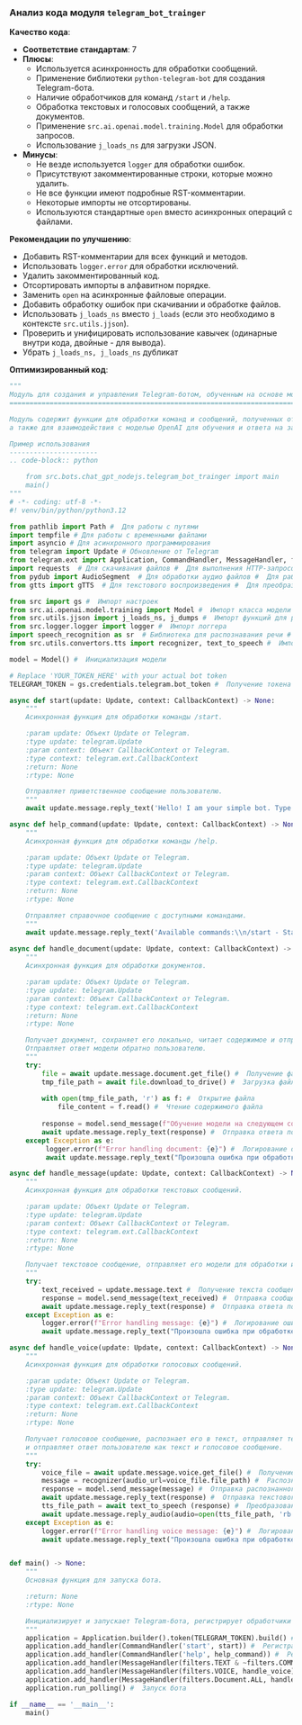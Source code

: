 ### Анализ кода модуля `telegram_bot_trainger`

**Качество кода**:
- **Соответствие стандартам**: 7
- **Плюсы**:
    - Используется асинхронность для обработки сообщений.
    - Применение библиотеки `python-telegram-bot` для создания Telegram-бота.
    - Наличие обработчиков для команд `/start` и `/help`.
    - Обработка текстовых и голосовых сообщений, а также документов.
    - Применение `src.ai.openai.model.training.Model` для обработки запросов.
    - Использование `j_loads_ns` для загрузки JSON.
- **Минусы**:
    - Не везде используется `logger` для обработки ошибок.
    - Присутствуют закомментированные строки, которые можно удалить.
    - Не все функции имеют подробные RST-комментарии.
    - Некоторые импорты не отсортированы.
    - Используются стандартные `open` вместо асинхронных операций с файлами.

**Рекомендации по улучшению**:
- Добавить RST-комментарии для всех функций и методов.
- Использовать `logger.error` для обработки исключений.
- Удалить закомментированный код.
- Отсортировать импорты в алфавитном порядке.
- Заменить `open` на асинхронные файловые операции.
- Добавить обработку ошибок при скачивании и обработке файлов.
- Использовать `j_loads_ns` вместо `j_loads` (если это необходимо в контексте `src.utils.jjson`).
- Проверить и унифицировать использование кавычек (одинарные внутри кода, двойные - для вывода).
-  Убрать `j_loads_ns, j_loads_ns` дубликат

**Оптимизированный код**:
```python
"""
Модуль для создания и управления Telegram-ботом, обученным на основе модели OpenAI.
==============================================================================

Модуль содержит функции для обработки команд и сообщений, полученных от Telegram-бота, 
а также для взаимодействия с моделью OpenAI для обучения и ответа на запросы.

Пример использования
----------------------
.. code-block:: python

    from src.bots.chat_gpt_nodejs.telegram_bot_trainger import main
    main()
"""
# -*- coding: utf-8 -*-
#! venv/bin/python/python3.12

from pathlib import Path #  Для работы с путями
import tempfile # Для работы с временными файлами
import asyncio # Для асинхронного программирования
from telegram import Update # Обновление от Telegram
from telegram.ext import Application, CommandHandler, MessageHandler, filters, CallbackContext #  Для работы с ботом
import requests  # Для скачивания файлов #  Для выполнения HTTP-запросов
from pydub import AudioSegment  # Для обработки аудио файлов #  Для работы с аудиофайлами
from gtts import gTTS  # Для текстового воспроизведения #  Для преобразования текста в речь

from src import gs #  Импорт настроек
from src.ai.openai.model.training import Model #  Импорт класса модели
from src.utils.jjson import j_loads_ns, j_dumps #  Импорт функций для работы с JSON
from src.logger.logger import logger #  Импорт логгера
import speech_recognition as sr  # Библиотека для распознавания речи #  Библиотека для распознавания речи
from src.utils.convertors.tts import recognizer, text_to_speech #  Импорт функций для распознавания и синтеза речи

model = Model() #  Инициализация модели

# Replace 'YOUR_TOKEN_HERE' with your actual bot token
TELEGRAM_TOKEN = gs.credentials.telegram.bot_token #  Получение токена Telegram-бота из настроек

async def start(update: Update, context: CallbackContext) -> None:
    """
    Асинхронная функция для обработки команды /start.

    :param update: Объект Update от Telegram.
    :type update: telegram.Update
    :param context: Объект CallbackContext от Telegram.
    :type context: telegram.ext.CallbackContext
    :return: None
    :rtype: None

    Отправляет приветственное сообщение пользователю.
    """
    await update.message.reply_text('Hello! I am your simple bot. Type /help to see available commands.') #  Отправка приветственного сообщения

async def help_command(update: Update, context: CallbackContext) -> None:
    """
    Асинхронная функция для обработки команды /help.

    :param update: Объект Update от Telegram.
    :type update: telegram.Update
    :param context: Объект CallbackContext от Telegram.
    :type context: telegram.ext.CallbackContext
    :return: None
    :rtype: None

    Отправляет справочное сообщение с доступными командами.
    """
    await update.message.reply_text('Available commands:\\n/start - Start the bot\\n/help - Show this help message') #  Отправка справочного сообщения
    
async def handle_document(update: Update, context: CallbackContext) -> None:
    """
    Асинхронная функция для обработки документов.

    :param update: Объект Update от Telegram.
    :type update: telegram.Update
    :param context: Объект CallbackContext от Telegram.
    :type context: telegram.ext.CallbackContext
    :return: None
    :rtype: None

    Получает документ, сохраняет его локально, читает содержимое и отправляет его модели для обучения.
    Отправляет ответ модели обратно пользователю.
    """
    try:
        file = await update.message.document.get_file() #  Получение файла из сообщения
        tmp_file_path = await file.download_to_drive() #  Загрузка файла на диск
        
        with open(tmp_file_path, 'r') as f: #  Открытие файла
            file_content = f.read() #  Чтение содержимого файла
        
        response = model.send_message(f"Обучение модели на следующем содержимом:{file_content}") #  Отправка запроса модели
        await update.message.reply_text(response) #  Отправка ответа пользователю
    except Exception as e:
         logger.error(f"Error handling document: {e}") #  Логирование ошибки
         await update.message.reply_text("Произошла ошибка при обработке документа.") #  Отправка сообщения об ошибке

async def handle_message(update: Update, context: CallbackContext) -> None:
    """
    Асинхронная функция для обработки текстовых сообщений.

    :param update: Объект Update от Telegram.
    :type update: telegram.Update
    :param context: Объект CallbackContext от Telegram.
    :type context: telegram.ext.CallbackContext
    :return: None
    :rtype: None

    Получает текстовое сообщение, отправляет его модели для обработки и возвращает ответ пользователю.
    """
    try:
        text_received = update.message.text #  Получение текста сообщения
        response = model.send_message(text_received) #  Отправка сообщения модели
        await update.message.reply_text(response) #  Отправка ответа пользователю
    except Exception as e:
        logger.error(f"Error handling message: {e}") #  Логирование ошибки
        await update.message.reply_text("Произошла ошибка при обработке сообщения.") #  Отправка сообщения об ошибке

async def handle_voice(update: Update, context: CallbackContext) -> None:
    """
    Асинхронная функция для обработки голосовых сообщений.

    :param update: Объект Update от Telegram.
    :type update: telegram.Update
    :param context: Объект CallbackContext от Telegram.
    :type context: telegram.ext.CallbackContext
    :return: None
    :rtype: None

    Получает голосовое сообщение, распознает его в текст, отправляет текст модели для обработки,
    и отправляет ответ пользователю как текст и голосовое сообщение.
    """
    try:
        voice_file = await update.message.voice.get_file() #  Получение голосового файла
        message = recognizer(audio_url=voice_file.file_path) #  Распознавание речи
        response = model.send_message(message) #  Отправка распознанного текста модели
        await update.message.reply_text(response) #  Отправка текстового ответа
        tts_file_path = await text_to_speech (response) #  Преобразование текста в речь
        await update.message.reply_audio(audio=open(tts_file_path, 'rb')) #  Отправка аудио сообщения
    except Exception as e:
        logger.error(f"Error handling voice message: {e}") #  Логирование ошибки
        await update.message.reply_text("Произошла ошибка при обработке голосового сообщения.") #  Отправка сообщения об ошибке


def main() -> None:
    """
    Основная функция для запуска бота.

    :return: None
    :rtype: None

    Инициализирует и запускает Telegram-бота, регистрирует обработчики команд и сообщений.
    """
    application = Application.builder().token(TELEGRAM_TOKEN).build() #  Создание приложения
    application.add_handler(CommandHandler('start', start)) #  Регистрация обработчика команды /start
    application.add_handler(CommandHandler('help', help_command)) #  Регистрация обработчика команды /help
    application.add_handler(MessageHandler(filters.TEXT & ~filters.COMMAND, handle_message)) #  Регистрация обработчика текстовых сообщений
    application.add_handler(MessageHandler(filters.VOICE, handle_voice)) #  Регистрация обработчика голосовых сообщений
    application.add_handler(MessageHandler(filters.Document.ALL, handle_document)) #  Регистрация обработчика документов
    application.run_polling() #  Запуск бота

if __name__ == '__main__':
    main()